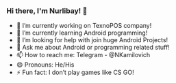 ### Hi there, I'm Nurlibay! 👋

- 🔭 I’m currently working on TexnoPOS company!
- 🌱 I’m currently learning Android programming! 
- 🤔 I’m looking for help with join huge Android Projects!
- 💬 Ask me about Android or programming related stuff!
- 📫 How to reach me: Telegram - @NKamilovich
- 😄 Pronouns: He/His
- ⚡ Fun fact: I don’t play games like CS GO!
